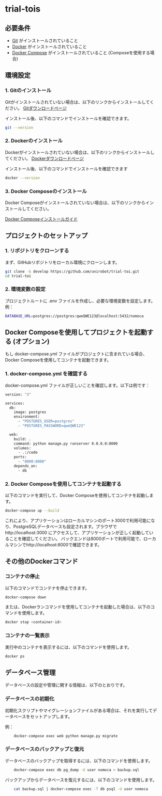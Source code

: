 # trial-tois

## 必要条件

- [Git](https://git-scm.com/) がインストールされていること
- [Docker](https://www.docker.com/) がインストールされていること
- [Docker Compose](https://docs.docker.com/compose/) がインストールされていること (Composeを使用する場合)

## 環境設定

### 1. Gitのインストール

Gitがインストールされていない場合は、以下のリンクからインストールしてください。
[Gitダウンロードページ](https://git-scm.com/downloads)

インストール後、以下のコマンドでインストールを確認できます。

```bash
git --version

```

### 2. Dockerのインストール

Dockerがインストールされていない場合は、以下のリンクからインストールしてください。
[Dockerダウンロードページ](https://www.docker.com/ja-jp/products/docker-desktop/)

インストール後、以下のコマンドでインストールを確認できます

```bash
docker --version
```

### 3. Docker Composeのインストール
Docker Composeがインストールされていない場合は、以下のリンクからインストールしてください。

[Docker Composeインストールガイド](https://docs.docker.jp/v1.12/compose/install.html)


## プロジェクトのセットアップ

### 1. リポジトリをクローンする

まず、GitHubリポジトリをローカル環境にクローンします。

```bash
git clone -b develop https://github.com/unirobot/trial-toi.git
cd trial-toi

```
### 2. 環境変数の設定
プロジェクトルートに .env ファイルを作成し、必要な環境変数を設定します。例：

```bash
DATABASE_URL=postgres://postgres:qweQWE123@localhost:5432/nomoca

```

## Docker Composeを使用してプロジェクトを起動する (オプション)

もし docker-compose.yml ファイルがプロジェクトに含まれている場合、Docker Composeを使用してコンテナを起動できます。

### 1. docker-compose.yml を確認する
docker-compose.yml ファイルが正しいことを確認します。以下は例です：
```bash
version: "3"

services:
  db:
    image: postgres
    environment:
      - "POSTGRES_USER=postgres"
      - "POSTGRES_PASSWORD=qweQWE123"

  web:
    build: .
    command: python manage.py runserver 0.0.0.0:8000
    volumes:
      - .:/code
    ports:
      - "8000:8000"
    depends_on:
      - db
```

### 2. Docker Composeを使用してコンテナを起動する
以下のコマンドを実行して、Docker Composeを使用してコンテナを起動します。

```bash
docker-compose up --build
```
これにより、アプリケーションはローカルマシンのポート3000で利用可能になり、PostgreSQLデータベースも設定されます。ブラウザで http://localhost:3000 にアクセスして、アプリケーションが正しく起動していることを確認してください。
バックエンドは8000ポートで利用可能で、ローカルマシンでhttp://localhost:8000で確認できます。

## その他のDockerコマンド
### コンテナの停止
以下のコマンドでコンテナを停止できます。

```bash
docker-compose down
```
または、Dockerランコマンドを使用してコンテナを起動した場合は、以下のコマンドを使用します。

```bash
docker stop <container-id>
```

### コンテナの一覧表示
実行中のコンテナを表示するには、以下のコマンドを使用します。

```bash
docker ps
```
## データベース管理
データベースの設定や管理に関する情報は、以下のとおりです。

### データベースの初期化
初期化スクリプトやマイグレーションファイルがある場合は、それを実行してデータベースをセットアップします。

例：
```bash
    docker-compose exec web python manage.py migrate

```
### データベースのバックアップと復元
データベースのバックアップを取得するには、以下のコマンドを使用します。

```bash
    docker-compose exec db pg_dump -U user nomoca > backup.sql

```
バックアップからデータベースを復元するには、以下のコマンドを使用します。

```bash
    cat backup.sql | docker-compose exec -T db psql -U user nomoca

```
